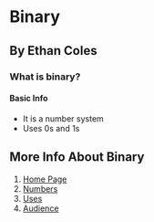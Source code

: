 # Binary
## By Ethan Coles
### What is binary?
#### **Basic** Info
* It is a number system
* Uses 0s and 1s




## **More Info About Binary**
1. [Home Page](https://github.com/ecxck/colesFinalWebsite/edit/main/README.md)
2. [Numbers](https://github.com/ecxck/colesFinalWebsite/edit/main/numbers.md)
3. [Uses](https://github.com/ecxck/colesFinalWebsite/edit/main/uses.md)
4. [Audience](https://github.com/ecxck/colesFinalWebsite/edit/main/audience.md)

